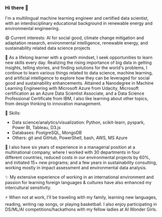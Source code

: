 ### Hi there 👋

<!--
**eparamasari/eparamasari** is a ✨ _special_ ✨ repository because its `README.md` (this file) appears on your GitHub profile.

Here are some ideas to get you started:

- 🔭 I’m currently working on ...
- 🌱 I’m currently learning ...
- 👯 I’m looking to collaborate on ...
- 🤔 I’m looking for help with ...
- 💬 Ask me about ...
- 📫 How to reach me: ...
- 😄 Pronouns: ...
- ⚡ Fun fact: ...
-->

I'm a multilingual machine learning engineer and certified data scientist, with an interdisciplinary educational background in renewable energy and environmental engineering.

😄 Current interests: AI for social good, climate change mitigation and adaptation research, environmental intelligence, renewable energy, and sustainability related data science projects

🌱 As a lifelong learner with a growth mindset, I seek opportunities to learn new skills every day. Realizing the rising importance of big data in getting insights, telling stories, and finding solutions for the world's problems, I continue to learn various things related to data science, machine learning, and artificial intelligence to explore how they can be leveraged for social good and sustainability enhancements. Attained a Nanodegree in Machine Learning Engineering with Microsoft Azure from Udacity, Microsoft certification as an Azure Data Scientist Associate, and a Data Science Professional Certificate from IBM, I also like learning about other topics, from design thinking to innovation management.

💬 Skills:

- Data science/analytics/visualization: Python, scikit-learn, pyspark, Power BI, Tableau, D3.js
- Databases: PostgreSQL, MongoDB
- Others: git and GitHub, PowerShell, bash, AWS, MS Azure

🔭 I also have six years of experience in a managerial position at a multinational company, where I worked with 30 departments in four different countries, reduced costs in our environmental projects by 60%, and initiated 15+ new programs; and a few years in sustainability consulting, working mostly in impact assessment and environmental data analysis.

✨ My extensive experience of working in an international environment and passion for learning foreign languages & cultures have also enhanced my intercultural sensitivity.

⚡ When not at work, I'll be traveling with my family, learning new languages, reading, writing rap songs, or playing basketball.
  I also enjoy participating in DS/ML/AI competitions/hackathons with my fellow ladies at AI Wonder Girls.
